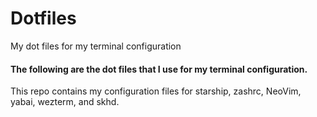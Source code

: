 # Dotfiles
My dot files for my terminal configuration

#### The following are the dot files that I use for my terminal configuration.
This repo contains my configuration files for starship, zashrc, NeoVim, yabai, wezterm, and skhd.

